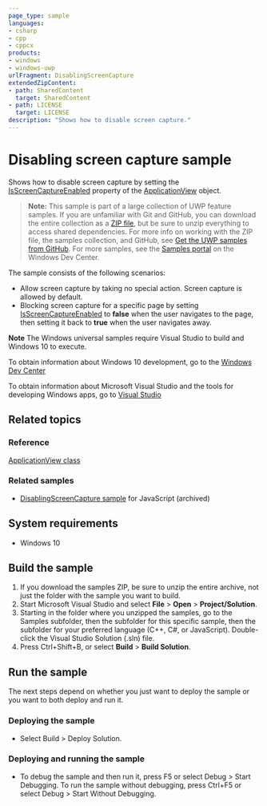 ```yaml
---
page_type: sample
languages:
- csharp
- cpp
- cppcx
products:
- windows
- windows-uwp
urlFragment: DisablingScreenCapture
extendedZipContent:
- path: SharedContent
  target: SharedContent
- path: LICENSE
  target: LICENSE
description: "Shows how to disable screen capture."
---
```


<!---
  category: IdentitySecurityAndEncryption
  samplefwlink: http://go.microsoft.com/fwlink/p/?LinkId=624047
--->

# Disabling screen capture sample

Shows how to disable screen capture by setting the
[IsScreenCaptureEnabled](http://msdn.microsoft.com/library/windows/apps/dn281123)
property of the
[ApplicationView](http://msdn.microsoft.com/library/windows/apps/hh701658)
object.

> **Note:** This sample is part of a large collection of UWP feature samples. 
> If you are unfamiliar with Git and GitHub, you can download the entire collection as a 
> [ZIP file](https://github.com/Microsoft/Windows-universal-samples/archive/master.zip), but be 
> sure to unzip everything to access shared dependencies. For more info on working with the ZIP file, 
> the samples collection, and GitHub, see [Get the UWP samples from GitHub](https://aka.ms/ovu2uq). 
> For more samples, see the [Samples portal](https://aka.ms/winsamples) on the Windows Dev Center. 

The sample consists of the following scenarios:

- Allow screen capture by taking no special action. Screen capture is allowed by default.
- Blocking screen capture for a specific page
  by setting [IsScreenCaptureEnabled](http://msdn.microsoft.com/library/windows/apps/dn281123)
  to **false** when the user navigates to the page, then setting it back to **true** when the user navigates away.

**Note** The Windows universal samples require Visual Studio to build and Windows 10 to execute.
 
To obtain information about Windows 10 development, go to the [Windows Dev Center](http://go.microsoft.com/fwlink/?LinkID=532421)

To obtain information about Microsoft Visual Studio and the tools for developing Windows apps, go to [Visual Studio](http://go.microsoft.com/fwlink/?LinkID=532422)

## Related topics

### Reference

[ApplicationView class](https://msdn.microsoft.com/library/windows/apps/windows.ui.viewmanagement.applicationview.aspx)  

### Related samples

* [DisablingScreenCapture sample](/archived/DisablingScreenCapture/) for JavaScript (archived)

## System requirements

* Windows 10

## Build the sample

1. If you download the samples ZIP, be sure to unzip the entire archive, not just the folder with the sample you want to build. 
2. Start Microsoft Visual Studio and select **File** \> **Open** \> **Project/Solution**.
3. Starting in the folder where you unzipped the samples, go to the Samples subfolder, then the subfolder for this specific sample, then the subfolder for your preferred language (C++, C#, or JavaScript). Double-click the Visual Studio Solution (.sln) file.
4. Press Ctrl+Shift+B, or select **Build** \> **Build Solution**.

## Run the sample

The next steps depend on whether you just want to deploy the sample or you want to both deploy and run it.

### Deploying the sample

- Select Build > Deploy Solution. 

### Deploying and running the sample

- To debug the sample and then run it, press F5 or select Debug >  Start Debugging. To run the sample without debugging, press Ctrl+F5 or select Debug > Start Without Debugging. 
